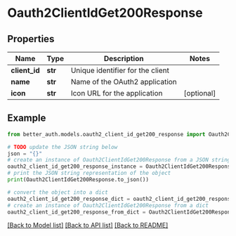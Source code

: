 # Oauth2ClientIdGet200Response


## Properties

Name | Type | Description | Notes
------------ | ------------- | ------------- | -------------
**client_id** | **str** | Unique identifier for the client | 
**name** | **str** | Name of the OAuth2 application | 
**icon** | **str** | Icon URL for the application | [optional] 

## Example

```python
from better_auth.models.oauth2_client_id_get200_response import Oauth2ClientIdGet200Response

# TODO update the JSON string below
json = "{}"
# create an instance of Oauth2ClientIdGet200Response from a JSON string
oauth2_client_id_get200_response_instance = Oauth2ClientIdGet200Response.from_json(json)
# print the JSON string representation of the object
print(Oauth2ClientIdGet200Response.to_json())

# convert the object into a dict
oauth2_client_id_get200_response_dict = oauth2_client_id_get200_response_instance.to_dict()
# create an instance of Oauth2ClientIdGet200Response from a dict
oauth2_client_id_get200_response_from_dict = Oauth2ClientIdGet200Response.from_dict(oauth2_client_id_get200_response_dict)
```
[[Back to Model list]](../README.md#documentation-for-models) [[Back to API list]](../README.md#documentation-for-api-endpoints) [[Back to README]](../README.md)


